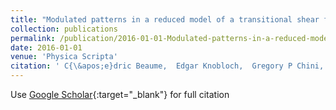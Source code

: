 ```yaml
---
title: "Modulated patterns in a reduced model of a transitional shear flow"
collection: publications
permalink: /publication/2016-01-01-Modulated-patterns-in-a-reduced-model-of-a-transitional-shear-flow
date: 2016-01-01
venue: 'Physica Scripta'
citation: ' C{\&apos;e}dric Beaume,  Edgar Knobloch,  Gregory P Chini,  Keith Julien (2016) &quot;Modulated patterns in a reduced model of a transitional shear flow.&quot; <i>Physica Scripta</i>. 91, 024003.'
---
```

Use [Google Scholar](https://scholar.google.com/scholar?q=Modulated+patterns+in+a+reduced+model+of+a+transitional+shear+flow){:target="_blank"} for full citation